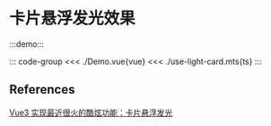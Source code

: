 # 卡片悬浮发光效果

:::demo:::

::: code-group
<<< ./Demo.vue{vue}
<<< ./use-light-card.mts{ts}
:::

## References

<Bookmark>[Vue3 实现最近很火的酷炫功能：卡片悬浮发光](https://mp.weixin.qq.com/s/hZUX7PCDGQj6Ih8_dWzb1w)</Bookmark>
